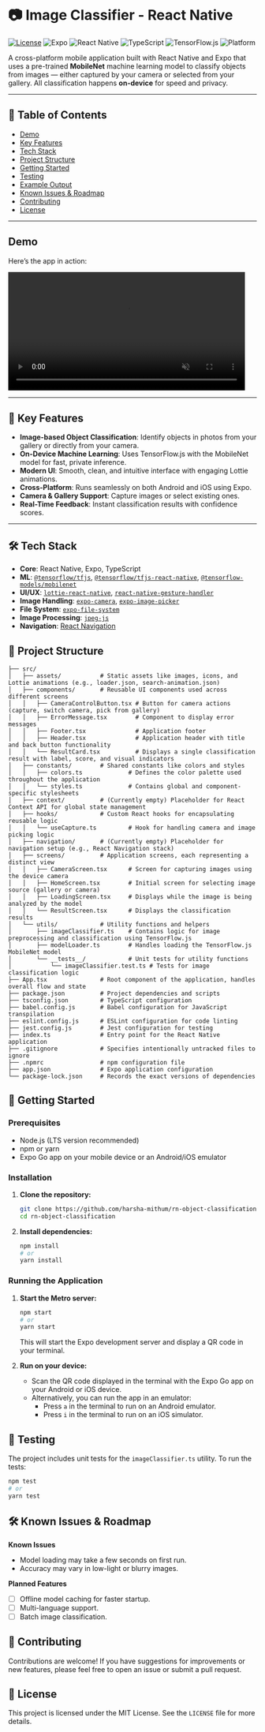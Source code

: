 # 📷 Image Classifier - React Native

[![License](https://img.shields.io/badge/License-MIT-green)](./LICENSE)
![Expo](https://img.shields.io/badge/Expo-~53.0.20-black?logo=expo)
![React Native](https://img.shields.io/badge/React%20Native-0.79.5-blue?logo=react)
![TypeScript](https://img.shields.io/badge/TypeScript-~5.8.3-blue?logo=typescript)
![TensorFlow.js](https://img.shields.io/badge/TensorFlow.js-3.18.0-orange?logo=tensorflow)
![Platform](https://img.shields.io/badge/Platform-Android%20%7C%20iOS-lightgrey?logo=apple)

A cross-platform mobile application built with React Native and Expo that uses a pre-trained **MobileNet** machine learning model to classify objects from images — either captured by your camera or selected from your gallery. All classification happens **on-device** for speed and privacy.

---

## 📑 Table of Contents
- [Demo](#demo)
- [Key Features](#-key-features)
- [Tech Stack](#-tech-stack)
- [Project Structure](#-project-structure)
- [Getting Started](#-getting-started)
- [Testing](#-testing)
- [Example Output](#-example-output)
- [Known Issues & Roadmap](#-known-issues--roadmap)
- [Contributing](#-contributing)
- [License](#-license)

---

## Demo

Here’s the app in action:

[<video src="./src/assets/demo.mp4" width="480" autoplay loop muted playsinline></video>](https://github.com/user-attachments/assets/0ddb42f2-b9ec-4019-b709-120d36a89e18)

---

## 🚀 Key Features

- **Image-based Object Classification**: Identify objects in photos from your gallery or directly from your camera.
- **On-Device Machine Learning**: Uses TensorFlow.js with the MobileNet model for fast, private inference.
- **Modern UI**: Smooth, clean, and intuitive interface with engaging Lottie animations.
- **Cross-Platform**: Runs seamlessly on both Android and iOS using Expo.
- **Camera & Gallery Support**: Capture images or select existing ones.
- **Real-Time Feedback**: Instant classification results with confidence scores.

---

## 🛠 Tech Stack

- **Core**: React Native, Expo, TypeScript
- **ML**: [`@tensorflow/tfjs`](https://www.tensorflow.org/js), [`@tensorflow/tfjs-react-native`](https://github.com/tensorflow/tfjs/tree/master/tfjs-react-native), [`@tensorflow-models/mobilenet`](https://github.com/tensorflow/tfjs-models/tree/master/mobilenet)
- **UI/UX**: [`lottie-react-native`](https://github.com/lottie-react-native/lottie-react-native), [`react-native-gesture-handler`](https://docs.swmansion.com/react-native-gesture-handler/)
- **Image Handling**: [`expo-camera`](https://docs.expo.dev/versions/latest/sdk/camera/), [`expo-image-picker`](https://docs.expo.dev/versions/latest/sdk/imagepicker/)
- **File System**: [`expo-file-system`](https://docs.expo.dev/versions/latest/sdk/filesystem/)
- **Image Processing**: [`jpeg-js`](https://www.npmjs.com/package/jpeg-js)
- **Navigation**: [React Navigation](https://reactnavigation.org/)

## 📂 Project Structure

```rn-object-classification/
├── src/
│   ├── assets/           # Static assets like images, icons, and Lottie animations (e.g., loader.json, search-animation.json)
│   ├── components/       # Reusable UI components used across different screens
│   │   ├── CameraControlButton.tsx # Button for camera actions (capture, switch camera, pick from gallery)
│   │   ├── ErrorMessage.tsx        # Component to display error messages
│   │   ├── Footer.tsx              # Application footer
│   │   ├── Header.tsx              # Application header with title and back button functionality
│   │   └── ResultCard.tsx          # Displays a single classification result with label, score, and visual indicators
│   ├── constants/        # Shared constants like colors and styles
│   │   ├── colors.ts             # Defines the color palette used throughout the application
│   │   └── styles.ts             # Contains global and component-specific stylesheets
│   ├── context/          # (Currently empty) Placeholder for React Context API for global state management
│   ├── hooks/            # Custom React hooks for encapsulating reusable logic
│   │   └── useCapture.ts         # Hook for handling camera and image picking logic
│   ├── navigation/       # (Currently empty) Placeholder for navigation setup (e.g., React Navigation stack)
│   ├── screens/          # Application screens, each representing a distinct view
│   │   ├── CameraScreen.tsx      # Screen for capturing images using the device camera
│   │   ├── HomeScreen.tsx        # Initial screen for selecting image source (gallery or camera)
│   │   ├── LoadingScreen.tsx     # Displays while the image is being analyzed by the model
│   │   └── ResultScreen.tsx      # Displays the classification results
│   └── utils/            # Utility functions and helpers
│       ├── imageClassifier.ts    # Contains logic for image preprocessing and classification using TensorFlow.js
│       ├── modelLoader.ts        # Handles loading the TensorFlow.js MobileNet model
│       └── __tests__/            # Unit tests for utility functions
│           └── imageClassifier.test.ts # Tests for image classification logic
├── App.tsx               # Root component of the application, handles overall flow and state
├── package.json          # Project dependencies and scripts
├── tsconfig.json         # TypeScript configuration
├── babel.config.js       # Babel configuration for JavaScript transpilation
├── eslint.config.js      # ESLint configuration for code linting
├── jest.config.js        # Jest configuration for testing
├── index.ts              # Entry point for the React Native application
├── .gitignore            # Specifies intentionally untracked files to ignore
├── .npmrc                # npm configuration file
├── app.json              # Expo application configuration
└── package-lock.json     # Records the exact versions of dependencies
```

## 🏁 Getting Started

### Prerequisites

-   Node.js (LTS version recommended)
-   npm or yarn
-   Expo Go app on your mobile device or an Android/iOS emulator

### Installation

1.  **Clone the repository:**
    ```bash
    git clone https://github.com/harsha-mithum/rn-object-classification.git
    cd rn-object-classification
    ```

2.  **Install dependencies:**
    ```bash
    npm install
    # or
    yarn install
    ```

### Running the Application

1.  **Start the Metro server:**
    ```bash
    npm start
    # or
    yarn start
    ```
    This will start the Expo development server and display a QR code in your terminal.

2.  **Run on your device:**
    -   Scan the QR code displayed in the terminal with the Expo Go app on your Android or iOS device.
    -   Alternatively, you can run the app in an emulator:
        -   Press `a` in the terminal to run on an Android emulator.
        -   Press `i` in the terminal to run on an iOS simulator.

## 🧪 Testing

The project includes unit tests for the `imageClassifier.ts` utility. To run the tests:

```bash
npm test
# or
yarn test
```

## 🛠 Known Issues & Roadmap

**Known Issues**
- Model loading may take a few seconds on first run.
- Accuracy may vary in low-light or blurry images.

**Planned Features**
- [ ] Offline model caching for faster startup.
- [ ] Multi-language support.
- [ ] Batch image classification.

## 🤝 Contributing

Contributions are welcome! If you have suggestions for improvements or new features, please feel free to open an issue or submit a pull request.

## 📄 License

This project is licensed under the MIT License. See the `LICENSE` file for more details.